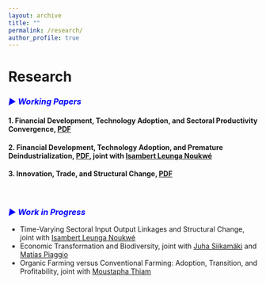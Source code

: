 ```yaml
---
layout: archive
title: ""
permalink: /research/
author_profile: true
---
```


# Research

### <i style="color:blue;"> ▶ Working Papers</i>
<!-- <hr style="border-top: 5px solid #000;"> -->

#### 1. Financial Development, Technology Adoption, and Sectoral Productivity Convergence, <a href="https://avoumatsodo.github.io/files/Financial_Development_Technology_Adoption_Sectoral_Productivity_Convergence.pdf" target="_blank"> PDF </a>
<!-- <details>
 <summary>&nbsp;&nbsp;&nbsp;Abstract</summary>
<p align="justify">   This paper documents  differences in productivity convergence patterns across key economic sectors and introduces an endogenous growth model to explain them. The model predicts that sectors with higher technological frontier growth, like agriculture, will converge more slowly than those with lower frontier growth, such as services. It also shows that aggregate divergence may transition to convergence as sectors catch up. As GDP per capita rises, even amid divergence, financial constraints ease, enabling lagging sectors to adopt more intensively technologies and accelerate productivity growth, reinforcing aggregate wealth and creating a positive feedback loop. </p>
<hr style="border-top: 2px solid #8c8b8b; width:100%;">
</details> -->
#### 2. Financial Development, Technology Adoption, and Premature Deindustrialization,  <a href="https://avoumatsodo.github.io/files/Financial_development_and_structural_change.pdf" target="_blank">PDF</a>, joint with <a href="https://sites.google.com/view/isambertleunga/home" target="_blank">Isambert Leunga Noukwé</a> 
<!-- <details>
 <summary>&nbsp;&nbsp;&nbsp;Abstract</summary>
<p align="justify">   Rodrik (2016) pointed out that late industrializing countries are experiencing a lower peak at lower income levels in the manufacturing employment share hump-shaped path. The present study develops a theoretical model to analyze the dynamics of industrialization and deindustrialization in developing countries and their integration with earlier industrialized economies. The findings suggest that financial development plays a crucial role in both accelerating industrialization and facilitating deindustrialization. Moreover, the model reveals that when developing countries integrate with economies in deindustrialization phase, the technological frontier in the manufacturing sector becomes relatively further ahead compared to the services sector. This discrepancy in technological proximity between sectors influences the differential productivity growth rates in manufacturing and services, driving an early shift towards the services sector. The model is calibrated to South African data from 1960 to 2010 and provides empirical support for these findings. </p>
<hr style="border-top: 2px solid #8c8b8b; width:100%;">
</details> -->
#### 3. Innovation, Trade, and Structural Change, <a href="https://avoumatsodo.github.io/files/Trade_and_Innovation.pdf" target="_blank"> PDF</a> 
<!-- <details>
 <summary>&nbsp;&nbsp;&nbsp;Abstract</summary>
<p align="justify"> 
Traditional theories of structural transformation fail to account for the disparities between employment and value added shares, which poses a significant puzzle. To address this issue, I propose a Schumpeterian framework, incorporating technological innovation and trade at the sector level. This framework makes distinct predictions regarding employment and value added shares. In a closed economy, the model establishes an equilibrium where the share of value added equals the share of employment. However, when a country opens up to trade and achieves a monopoly through innovation in a specific sector, it results in higher profits and greater value added relative to employment in that sector. Consequently, the share of value added increases more rapidly than the share of labor. Conversely, in sectors where the country lacks global monopolistic control, the share of value added diminishes due to lower profits for intermediate good producers, resulting in a value added share that is lower than the employment share. </p>
<hr style="border-top: 2px solid #8c8b8b; width:100%;">
</details> -->
<br>

### <i style="color:blue;"> ▶ Work in Progress</i>
<!-- <hr style="border-top: 5px solid #000;"> <!---->

* <span style="font-size: 14px;"> Time-Varying Sectoral Input Output Linkages and Structural Change,  joint with <a href="https://sites.google.com/view/isambertleunga/home" target="_blank">Isambert Leunga Noukwé</a> </span>
* <span style="font-size: 14px;"> Economic Transformation and Biodiversity, joint with <a href="https://scholar.google.com/citations?user=5MvX8VQAAAAJ&hl=en" target="_blank">Juha Siikamäki</a> and <a href="https://sites.google.com/view/matias-piaggio/home" target="_blank">Matías Piaggio</a> </span>
* <span style="font-size: 14px;"> Organic Farming versus Conventional Farming: Adoption, Transition, and Profitability, joint with <a href="https://www.moustaphathiam.com/home" target="_blank">Moustapha Thiam </a> 
  
 
